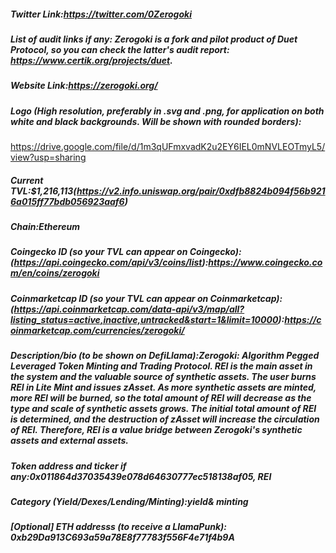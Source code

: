 ##### Twitter Link:https://twitter.com/0Zerogoki


##### List of audit links if any: Zerogoki is a fork and pilot product of Duet Protocol, so you can check the latter's audit report: https://www.certik.org/projects/duet.


##### Website Link:https://zerogoki.org/


##### Logo (High resolution, preferably in .svg and .png, for application on both white and black backgrounds. Will be shown with rounded borders):
https://drive.google.com/file/d/1m3qUFmxvadK2u2EY6IEL0mNVLEOTmyL5/view?usp=sharing

##### Current TVL:$1,216,113(https://v2.info.uniswap.org/pair/0xdfb8824b094f56b9216a015ff77bdb056923aaf6)


##### Chain:Ethereum


##### Coingecko ID (so your TVL can appear on Coingecko): (https://api.coingecko.com/api/v3/coins/list):https://www.coingecko.com/en/coins/zerogoki


##### Coinmarketcap ID (so your TVL can appear on Coinmarketcap): (https://api.coinmarketcap.com/data-api/v3/map/all?listing_status=active,inactive,untracked&start=1&limit=10000):https://coinmarketcap.com/currencies/zerogoki/


##### Description/bio (to be shown on DefiLlama):Zerogoki: Algorithm Pegged Leveraged Token Minting and Trading Protocol. REI is the main asset in the system and the valuable source of synthetic assets. The user burns REI in Lite Mint and issues zAsset. As more synthetic assets are minted, more REI will be burned, so the total amount of REI will decrease as the type and scale of synthetic assets grows. The initial total amount of REI is determined, and the destruction of zAsset will increase the circulation of REI. Therefore, REI is a value bridge between Zerogoki's synthetic assets and external assets.


##### Token address and ticker if any:0x011864d37035439e078d64630777ec518138af05, REI


##### Category (Yield/Dexes/Lending/Minting):yield& minting


##### [Optional] ETH addresss (to receive a LlamaPunk): 0xb29Da913C693a59a78E8f77783f556F4e71f4b9A
